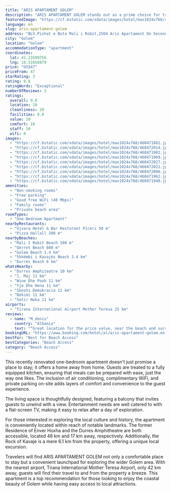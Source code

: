 ```yaml
---
title: "ARIS APARTAMENT GOLEM"
description: "ARIS APARTAMENT GOLEM stands out as a prime choice for travelers seeking the perfect blend of comfort and convenience in Golem."
featuredImage: "https://cf.bstatic.com/xdata/images/hotel/max1024x768/460471881.jpg?k=00b7d8abfe11d220fdbbc968f06531851f55a597dbfd86214f7472b931ed8b43&o=&hp=1"
language: en
slug: aris-apartament-golem
address: "BLV.Pishat e Buta Mali i Robit,2504 Aris Apartament On Second floor, Golem, Albania"
city: "Golem"
location: "Golem"
accommodationType: "apartment"
coordinates:
  lat: 41.23509756
  lng: 19.51656879
price: "US$47"
priceFrom: 47
starRating: 3
rating: 9.8
ratingWords: "Exceptional"
numberOfReviews: 2
ratings:
  overall: 9.8
  location: 10
  cleanliness: 10
  facilities: 8.8
  value: 10
  comfort: 10
  staff: 10
  wifi: 0
images:
  - "https://cf.bstatic.com/xdata/images/hotel/max1024x768/460471881.jpg?k=00b7d8abfe11d220fdbbc968f06531851f55a597dbfd86214f7472b931ed8b43&o=&hp=1"
  - "https://cf.bstatic.com/xdata/images/hotel/max1024x768/460472014.jpg?k=f740930d94f50d876b559dfc8962bda53eb6e847ccce847d6a6de2910246f588&o=&hp=1"
  - "https://cf.bstatic.com/xdata/images/hotel/max1024x768/460471982.jpg?k=27c552c9230b55bcacbf7712fd741e6abf74a1fef2dabbd81b2dd236f228d32e&o=&hp=1"
  - "https://cf.bstatic.com/xdata/images/hotel/max1024x768/460471969.jpg?k=367353f32d3dd0fb7ba46926b3bf66ddd4b91bc767c92f98131dc3c821b50df3&o=&hp=1"
  - "https://cf.bstatic.com/xdata/images/hotel/max1024x768/460472027.jpg?k=b54bffba65753932f89255049304d2620e5137b96ef5e1848d52dd839d92276e&o=&hp=1"
  - "https://cf.bstatic.com/xdata/images/hotel/max1024x768/460472021.jpg?k=836bd590989bac55ebba2006b2c878b97706d4036a41fb1adc30c8c580695d50&o=&hp=1"
  - "https://cf.bstatic.com/xdata/images/hotel/max1024x768/460472006.jpg?k=c4c693335e45905fc79ec02727050bafb031ed6f3fc61c37956b15b9e1f754a5&o=&hp=1"
  - "https://cf.bstatic.com/xdata/images/hotel/max1024x768/460471962.jpg?k=eee2e722b1eed510e0b5f41bc3c4ba826298d9367de8216b9dadf0fd1b40f597&o=&hp=1"
  - "https://cf.bstatic.com/xdata/images/hotel/max1024x768/460471940.jpg?k=dce742a24411772410568cb6409e4005ff990b7544e367950cc5d8a3db5bc3bf&o=&hp=1"
amenities:
  - "Non-smoking rooms"
  - "Free parking"
  - "Good free WiFi (40 Mbps)"
  - "Family rooms"
  - "Private beach area"
roomTypes:
  - "One-Bedroom Apartment"
nearbyRestaurants:
  - "Ujvara Hotel & Bar Restorant Piceri 50 m"
  - "Pizza Hallall 200 m"
nearbyBeaches:
  - "Mali I Robit Beach 100 m"
  - "Qerret Beach 600 m"
  - "Golem Beach 1.4 km"
  - "Shkëmbi i Kavajës Beach 3.4 km"
  - "Durres Beach 6 km"
whatsNearby:
  - "Durres Amphiteatre 10 km"
  - "1. Maj 11 km"
  - "Wine Dhe Pooh 11 km"
  - "Yje Dhe Hena 11 km"
  - "Sheshi Demokracia 11 km"
  - "Bekimi 11 km"
  - "Sotir Noka 11 km"
airports:
  - "Tirana International Airport Mother Teresa 25 km"
reviews:
  - name: "M_denis"
    country: "Albania"
    text: "“Great location for the price value, near the beach and surrounded by pine trees. The owner/manager is very communicative and helps you with other requests you may have.”"
bookingURL: "https://www.booking.com/hotel/al/aris-apartament-golem.en-gb.html?aid=8035640"
bestFor: "Best for Beach Access"
bestCategories: "Beach Access"
category: "Beach Access"
---
```


This recently renovated one-bedroom apartment doesn't just promise a place to stay; it offers a home away from home. Guests are treated to a fully equipped kitchen, ensuring that meals can be prepared with ease, just the way one likes. The inclusion of air conditioning, complimentary WiFi, and private parking on-site adds layers of comfort and convenience to the guest experience.

The living space is thoughtfully designed, featuring a balcony that invites guests to unwind with a view. Entertainment needs are well catered to with a flat-screen TV, making it easy to relax after a day of exploration. 

For those interested in exploring the local culture and history, the apartment is conveniently located within reach of notable landmarks. The former Residence of Enver Hoxha and the Durres Amphitheatre are both accessible, located 48 km and 17 km away, respectively. Additionally, the Rock of Kavaje is a mere 6.1 km from the property, offering a unique local excursion.

Travelers will find ARIS APARTAMENT GOLEM not only a comfortable place to stay but a convenient launchpad for exploring the wider Golem area. With the nearest airport, Tirana International Mother Teresa Airport, only 42 km away, guests will find their travel to and from the property a breeze. This apartment is a top recommendation for those looking to enjoy the coastal beauty of Golem while having easy access to local attractions.